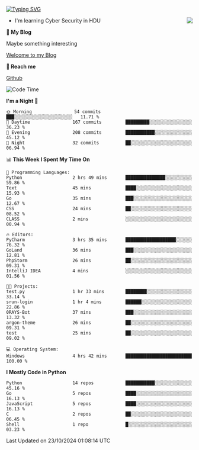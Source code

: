[![Typing SVG](https://readme-typing-svg.herokuapp.com?font=Fira+Code&pause=1000&random=false&width=450&height=60&lines=Hello+%F0%9F%91%8B%F0%9F%8F%BB;I'm+JBNRZ)](https://git.io/typing-svg)

<a href="#">
  <img align="right" src="https://github-readme-stats.vercel.app/api?username=JBNRZ&show_icons=true&bg_color=15,f2f7fd,E0EAFC" />
</a>

- I'm learning Cyber Security in HDU

 **🌱 My Blog**

Maybe something interesting

[Welcome to my Blog](https://jbnrz.com.cn/)

 **💬 Reach me** 

[Github](https://github.com/JBNRZ)


<!--START_SECTION:waka-->
![Code Time](http://img.shields.io/badge/Code%20Time-711%20hrs%2010%20mins-blue)

**I'm a Night 🦉** 

```text
🌞 Morning                54 commits          ███░░░░░░░░░░░░░░░░░░░░░░   11.71 % 
🌆 Daytime                167 commits         █████████░░░░░░░░░░░░░░░░   36.23 % 
🌃 Evening                208 commits         ███████████░░░░░░░░░░░░░░   45.12 % 
🌙 Night                  32 commits          ██░░░░░░░░░░░░░░░░░░░░░░░   06.94 % 
```


📊 **This Week I Spent My Time On** 

```text
💬 Programming Languages: 
Python                   2 hrs 49 mins       ███████████████░░░░░░░░░░   59.86 % 
Text                     45 mins             ████░░░░░░░░░░░░░░░░░░░░░   15.93 % 
Go                       35 mins             ███░░░░░░░░░░░░░░░░░░░░░░   12.67 % 
CSS                      24 mins             ██░░░░░░░░░░░░░░░░░░░░░░░   08.52 % 
CLASS                    2 mins              ░░░░░░░░░░░░░░░░░░░░░░░░░   00.94 % 

🔥 Editors: 
PyCharm                  3 hrs 35 mins       ███████████████████░░░░░░   76.32 % 
GoLand                   36 mins             ███░░░░░░░░░░░░░░░░░░░░░░   12.81 % 
PhpStorm                 26 mins             ██░░░░░░░░░░░░░░░░░░░░░░░   09.31 % 
IntelliJ IDEA            4 mins              ░░░░░░░░░░░░░░░░░░░░░░░░░   01.56 % 

🐱‍💻 Projects: 
test.py                  1 hr 33 mins        ████████░░░░░░░░░░░░░░░░░   33.14 % 
srun-login               1 hr 4 mins         ██████░░░░░░░░░░░░░░░░░░░   22.86 % 
0RAYS-Bot                37 mins             ███░░░░░░░░░░░░░░░░░░░░░░   13.32 % 
argon-theme              26 mins             ██░░░░░░░░░░░░░░░░░░░░░░░   09.31 % 
test                     25 mins             ██░░░░░░░░░░░░░░░░░░░░░░░   09.02 % 

💻 Operating System: 
Windows                  4 hrs 42 mins       █████████████████████████   100.00 % 
```

**I Mostly Code in Python** 

```text
Python                   14 repos            ███████████░░░░░░░░░░░░░░   45.16 % 
Go                       5 repos             ████░░░░░░░░░░░░░░░░░░░░░   16.13 % 
JavaScript               5 repos             ████░░░░░░░░░░░░░░░░░░░░░   16.13 % 
C                        2 repos             ██░░░░░░░░░░░░░░░░░░░░░░░   06.45 % 
Shell                    1 repo              █░░░░░░░░░░░░░░░░░░░░░░░░   03.23 % 
```




 Last Updated on 23/10/2024 01:08:14 UTC
<!--END_SECTION:waka-->
